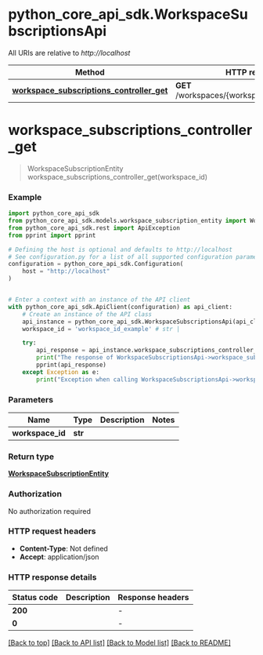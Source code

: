 # python_core_api_sdk.WorkspaceSubscriptionsApi

All URIs are relative to *http://localhost*

Method | HTTP request | Description
------------- | ------------- | -------------
[**workspace_subscriptions_controller_get**](WorkspaceSubscriptionsApi.md#workspace_subscriptions_controller_get) | **GET** /workspaces/{workspaceId}/subscription | 


# **workspace_subscriptions_controller_get**
> WorkspaceSubscriptionEntity workspace_subscriptions_controller_get(workspace_id)



### Example


```python
import python_core_api_sdk
from python_core_api_sdk.models.workspace_subscription_entity import WorkspaceSubscriptionEntity
from python_core_api_sdk.rest import ApiException
from pprint import pprint

# Defining the host is optional and defaults to http://localhost
# See configuration.py for a list of all supported configuration parameters.
configuration = python_core_api_sdk.Configuration(
    host = "http://localhost"
)


# Enter a context with an instance of the API client
with python_core_api_sdk.ApiClient(configuration) as api_client:
    # Create an instance of the API class
    api_instance = python_core_api_sdk.WorkspaceSubscriptionsApi(api_client)
    workspace_id = 'workspace_id_example' # str | 

    try:
        api_response = api_instance.workspace_subscriptions_controller_get(workspace_id)
        print("The response of WorkspaceSubscriptionsApi->workspace_subscriptions_controller_get:\n")
        pprint(api_response)
    except Exception as e:
        print("Exception when calling WorkspaceSubscriptionsApi->workspace_subscriptions_controller_get: %s\n" % e)
```



### Parameters


Name | Type | Description  | Notes
------------- | ------------- | ------------- | -------------
 **workspace_id** | **str**|  | 

### Return type

[**WorkspaceSubscriptionEntity**](WorkspaceSubscriptionEntity.md)

### Authorization

No authorization required

### HTTP request headers

 - **Content-Type**: Not defined
 - **Accept**: application/json

### HTTP response details

| Status code | Description | Response headers |
|-------------|-------------|------------------|
**200** |  |  -  |
**0** |  |  -  |

[[Back to top]](#) [[Back to API list]](../README.md#documentation-for-api-endpoints) [[Back to Model list]](../README.md#documentation-for-models) [[Back to README]](../README.md)

